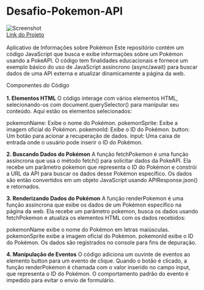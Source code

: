 # Desafio-Pokemon-API
![Screenshot](https://i.imgur.com/FWQpm48.png)<br>
<a href="https://desafio-pokemon-api.vercel.app/">Link do Projeto</a><br><br>
Aplicativo de Informações sobre Pokémon
Este repositório contém um código JavaScript que busca e exibe informações sobre um Pokémon usando a PokeAPI. O código tem finalidades educacionais e fornece um exemplo básico do uso de JavaScript assíncrono (async/await) para buscar dados de uma API externa e atualizar dinamicamente a página da web.

Componentes do Código<br><br>
<b>1. Elementos HTML</b>
O código interage com vários elementos HTML, selecionando-os com document.querySelector() para manipular seu conteúdo. Aqui estão os elementos selecionados:

pokemonName: Exibe o nome do Pokémon.
pokemonSprite: Exibe a imagem oficial do Pokémon.
pokemonId: Exibe o ID do Pokémon.
button: Um botão para acionar a recuperação de dados.
input: Uma caixa de entrada onde o usuário pode inserir o ID do Pokémon.

<b>2. Buscando Dados do Pokémon</b>
A função fetchPokemon é uma função assíncrona que usa o método fetch() para solicitar dados da PokeAPI. Ela recebe um parâmetro pokemon que representa o ID do Pokémon e constrói a URL da API para buscar os dados desse Pokémon específico. Os dados são então convertidos em um objeto JavaScript usando APIResponse.json() e retornados.

<b>3. Renderizando Dados do Pokémon</b>
A função renderPokemon é uma função assíncrona que exibe os dados de um Pokémon específico na página da web. Ela recebe um parâmetro pokemon, busca os dados usando fetchPokemon e atualiza os elementos HTML com os dados recebidos:

pokemonName exibe o nome do Pokémon em letras maiúsculas.
pokemonSprite exibe a imagem oficial do Pokémon.
pokemonId exibe o ID do Pokémon.
Os dados são registrados no console para fins de depuração.

<b>4. Manipulação de Eventos</b>
O código adiciona um ouvinte de eventos ao elemento button para um evento de clique. Quando o botão é clicado, a função renderPokemon é chamada com o valor inserido no campo input, que representa o ID do Pokémon. O comportamento padrão do evento é impedido para evitar o envio de formulário.
